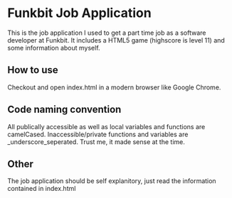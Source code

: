 # Funkbit Job Application

This is the job application I used to get a part time job as a software developer at Funkbit.
It includes a HTML5 game (highscore is level 11) and some information about myself.

## How to use

Checkout and open index.html in a modern browser like Google Chrome.

## Code naming convention

All publically accessible as well as local variables and functions are camelCased. Inaccessible/private functions and
variables are _underscore_seperated. Trust me, it made sense at the time.

## Other

The job application should be self explanitory, just read the information contained in index.html
